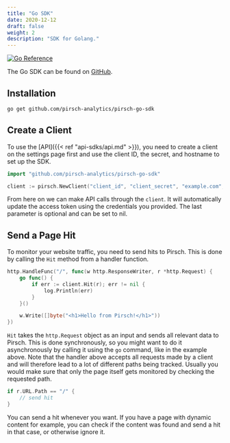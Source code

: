 ```yaml
---
title: "Go SDK"
date: 2020-12-12
draft: false
weight: 2
description: "SDK for Golang."
---
```


[![Go Reference](https://pkg.go.dev/badge/github.com/pirsch-analytics/pirsch-go-sdk?status.svg)](https://pkg.go.dev/github.com/pirsch-analytics/pirsch-go-sdk?status)

The Go SDK can be found on [GitHub](https://github.com/pirsch-analytics/pirsch-go-sdk).

## Installation

```Bash
go get github.com/pirsch-analytics/pirsch-go-sdk
```

## Create a Client

To use the [API]({{< ref "api-sdks/api.md" >}}), you need to create a client on the settings page first and use the client ID, the secret, and hostname to set up the SDK.

```Go
import "github.com/pirsch-analytics/pirsch-go-sdk"

client := pirsch.NewClient("client_id", "client_secret", "example.com", nil)
```

From here on we can make API calls through the `client`. It will automatically update the access token using the credentials you provided. The last parameter is optional and can be set to nil.

## Send a Page Hit

To monitor your website traffic, you need to send hits to Pirsch. This is done by calling the `Hit` method from a handler function.

```Go
http.HandleFunc("/", func(w http.ResponseWriter, r *http.Request) {
    go func() {
        if err := client.Hit(r); err != nil {
            log.Println(err)
        }
    }()

    w.Write([]byte("<h1>Hello from Pirsch!</h1>"))
})
```

`Hit` takes the `http.Request` object as an input and sends all relevant data to Pirsch. This is done synchronously, so you might want to do it asynchronously by calling it using the `go` command, like in the example above. Note that the handler above accepts all requests made by a client and will therefore lead to a lot of different paths being tracked. Usually you would make sure that only the page itself gets monitored by checking the requested path.

```Go
if r.URL.Path == "/" {
    // send hit
}
```

You can send a hit whenever you want. If you have a page with dynamic content for example, you can check if the content was found and send a hit in that case, or otherwise ignore it.

